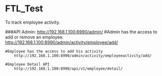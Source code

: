 # FTL_Test
To track employee activity.

###API
    Admin:
        http://192.168.1.100:8990/admin/
    #Admin has the access to add or remove an employee.
        http://192.168.1.100:8990/admin/activity/employee/add/

    #Employee has the access to add his activity
        http://192.168.1.100:8990/admin/activity/employeeactivity/add/

    #Employee Detail API
        http://192.168.1.100:8990/api/v1/employee/detail/
    

